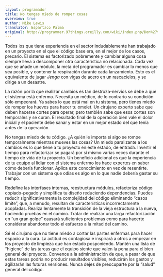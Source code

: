```yaml
---
layout: programador
title: No tengas miedo de romper cosas
overview: true
author: Mike Lewis
translator: Espartaco Palma
original: http://programmer.97things.oreilly.com/wiki/index.php/Don%27t_Be_Afraid_to_Break_Things
---
```


Todos los que tiene experiencia en el sector indudablemente han
trabajado en un proyecto en el que el código base era, en el mejor de
los casos, precario. El sistema es factorizado pobremente y cambiar
alguna cosa siempre lleva a descomponer otra característica no
relacionada. Cada vez que se añade un módulo, la meta del programador es
cambiar lo menos que sea posible, y contener la respiración durante cada
lanzamiento. Esto es el equivalente de jugar _Jenga_ con vigas de acero
en un rascacielos, y se dirige a un desastre.

La razón por la que realizar cambios es tan destroza-nervios se debe a
que el sistema está enfermo. Necesita un médico, de lo contrario su
condición sólo empeorará. Ya sabes lo que está mal en tu sistema, pero
tienes miedo de romper los huevos para hacer tu omelet. Un cirujano
experto sabe que deben hacerse cortes para operar, pero también sabe que
esos cortes son temporales y se curan. El resultado final de la
operación bien vale el dolor inicial y el paciente debe sanar y estar en
un mejor estado del que tenía antes de la operación.

No tengas miedo de tu código. ¿A quién le importa si algo se rompe
temporalmente mientras mueves las cosas? Un miedo paralizante a los
cambios es lo que tiene a tu proyecto en este estado, de entrada.
Invertir el tiempo para refactorizar se pagará por sí mismo varias veces
durante el tiempo de vida de tu proyecto. Un beneficio adicional es que
la experiencia de tu equipo al lidiar con el sistema enfermo los hace
expertos en saber cómo debería funcionar. Aplica este conocimiento en
vez de resentirte. Trabajar con un sistema que odias es algo en lo que
nadie debería gastar su tiempo.

Redefine las interfases internas, reestructura módulos, refactoriza
código copiado-pegado y simplifica tu diseño reduciendo dependencias.
Puedes reducir significativamente la complejidad del código eliminando
“casos límite”, que, a menudo, resultan de características
incorrectamente acopladas. Realiza lentamente la transición de la vieja
estructura a la nueva, haciendo pruebas en el camino. Tratar de realizar
una larga refactorización en “un gran golpe” causará suficientes
problemas como para hacerte considerar abandonar todo el esfuerzo a la
mitad del camino.

Sé el cirujano que no tiene miedo a cortar las partes enfermas para
hacer espacio a la cura. La actitud es contagiosa e inspirará a otros a
empezar en los proyecto de limpieza que han estado posponiendo. Mantén
una lista de “higiene” de las tareas que el equipo siente que valen la
pena para el bien general del proyecto. Convence a la administración de
que, a pesar de que estas tareas podría no producir resultados visibles,
reducirán los gastos y agilizarán las futuras versiones. Nunca dejes de
preocuparte por la “salud” general del código.


